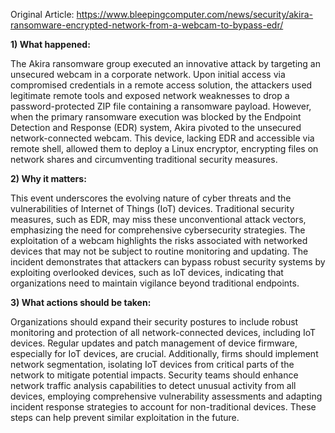 Original Article: https://www.bleepingcomputer.com/news/security/akira-ransomware-encrypted-network-from-a-webcam-to-bypass-edr/

**1) What happened:**

The Akira ransomware group executed an innovative attack by targeting an unsecured webcam in a corporate network. Upon initial access via compromised credentials in a remote access solution, the attackers used legitimate remote tools and exposed network weaknesses to drop a password-protected ZIP file containing a ransomware payload. However, when the primary ransomware execution was blocked by the Endpoint Detection and Response (EDR) system, Akira pivoted to the unsecured network-connected webcam. This device, lacking EDR and accessible via remote shell, allowed them to deploy a Linux encryptor, encrypting files on network shares and circumventing traditional security measures.

**2) Why it matters:**

This event underscores the evolving nature of cyber threats and the vulnerabilities of Internet of Things (IoT) devices. Traditional security measures, such as EDR, may miss these unconventional attack vectors, emphasizing the need for comprehensive cybersecurity strategies. The exploitation of a webcam highlights the risks associated with networked devices that may not be subject to routine monitoring and updating. The incident demonstrates that attackers can bypass robust security systems by exploiting overlooked devices, such as IoT devices, indicating that organizations need to maintain vigilance beyond traditional endpoints.

**3) What actions should be taken:**

Organizations should expand their security postures to include robust monitoring and protection of all network-connected devices, including IoT devices. Regular updates and patch management of device firmware, especially for IoT devices, are crucial. Additionally, firms should implement network segmentation, isolating IoT devices from critical parts of the network to mitigate potential impacts. Security teams should enhance network traffic analysis capabilities to detect unusual activity from all devices, employing comprehensive vulnerability assessments and adapting incident response strategies to account for non-traditional devices. These steps can help prevent similar exploitation in the future.